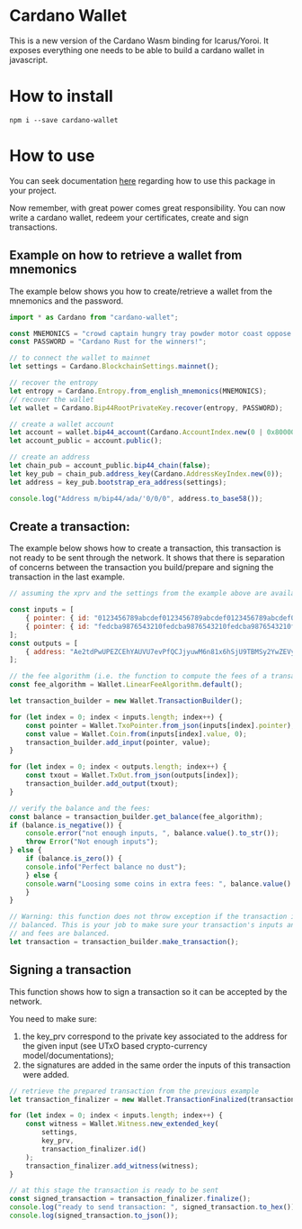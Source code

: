 # Cardano Wallet

This is a new version of the Cardano Wasm binding for Icarus/Yoroi.
It exposes everything one needs to be able to build a cardano wallet
in javascript.

# How to install

```
npm i --save cardano-wallet
```

# How to use

You can seek documentation
[here](https://github.com/rustwasm/create-wasm-app#create-wasm-app)
regarding how to use this package in your project.

Now remember, with great power comes great responsibility. You can now
write a cardano wallet, redeem your certificates, create and sign
transactions.

## Example on how to retrieve a wallet from mnemonics

The example below shows you how to create/retrieve a wallet from
the mnemonics and the password.

```js
import * as Cardano from "cardano-wallet";

const MNEMONICS = "crowd captain hungry tray powder motor coast oppose month shed parent mystery torch resemble index";
const PASSWORD = "Cardano Rust for the winners!";

// to connect the wallet to mainnet
let settings = Cardano.BlockchainSettings.mainnet();

// recover the entropy
let entropy = Cardano.Entropy.from_english_mnemonics(MNEMONICS);
// recover the wallet
let wallet = Cardano.Bip44RootPrivateKey.recover(entropy, PASSWORD);

// create a wallet account
let account = wallet.bip44_account(Cardano.AccountIndex.new(0 | 0x80000000));
let account_public = account.public();

// create an address
let chain_pub = account_public.bip44_chain(false);
let key_pub = chain_pub.address_key(Cardano.AddressKeyIndex.new(0));
let address = key_pub.bootstrap_era_address(settings);

console.log("Address m/bip44/ada/'0/0/0", address.to_base58());
```

## Create a transaction:

The example below shows how to create a transaction, this transaction is not
ready to be sent through the network. It shows that there is separation of
concerns between the transaction you build/prepare and signing the transaction
in the last example.

```js
// assuming the xprv and the settings from the example above are available in this scope

const inputs = [
    { pointer: { id: "0123456789abcdef0123456789abcdef0123456789abcdef0123456789abcdef", index: 1 }, value: 1 },
    { pointer: { id: "fedcba9876543210fedcba9876543210fedcba9876543210fedcba9876543210", index: 0 }, value: 1 }
];
const outputs = [
    { address: "Ae2tdPwUPEZCEhYAUVU7evPfQCJjyuwM6n81x6hSjU9TBMSy2YwZEVydssL", value: "1826205" }
];

// the fee algorithm (i.e. the function to compute the fees of a transaction)
const fee_algorithm = Wallet.LinearFeeAlgorithm.default();

let transaction_builder = new Wallet.TransactionBuilder();

for (let index = 0; index < inputs.length; index++) {
    const pointer = Wallet.TxoPointer.from_json(inputs[index].pointer);
    const value = Wallet.Coin.from(inputs[index].value, 0);
    transaction_builder.add_input(pointer, value);
}

for (let index = 0; index < outputs.length; index++) {
    const txout = Wallet.TxOut.from_json(outputs[index]);
    transaction_builder.add_output(txout);
}

// verify the balance and the fees:
const balance = transaction_builder.get_balance(fee_algorithm);
if (balance.is_negative()) {
    console.error("not enough inputs, ", balance.value().to_str());
    throw Error("Not enough inputs");
} else {
    if (balance.is_zero()) {
    console.info("Perfect balance no dust");
    } else {
    console.warn("Loosing some coins in extra fees: ", balance.value().to_str());
    }
}

// Warning: this function does not throw exception if the transaction is not
// balanced. This is your job to make sure your transaction's inputs and outputs
// and fees are balanced.
let transaction = transaction_builder.make_transaction();
```

## Signing a transaction

This function shows how to sign a transaction so it can be accepted by the
network.

You need to make sure:

1. the key_prv correspond to the private key associated to the address for the given
   input (see UTxO based crypto-currency model/documentations);
2. the signatures are added in the same order the inputs of this transaction
   were added.

```js
// retrieve the prepared transaction from the previous example
let transaction_finalizer = new Wallet.TransactionFinalized(transaction);

for (let index = 0; index < inputs.length; index++) {
    const witness = Wallet.Witness.new_extended_key(
        settings,
        key_prv,
        transaction_finalizer.id()
    );
    transaction_finalizer.add_witness(witness);
}

// at this stage the transaction is ready to be sent
const signed_transaction = transaction_finalizer.finalize();
console.log("ready to send transaction: ", signed_transaction.to_hex());
console.log(signed_transaction.to_json());
```
